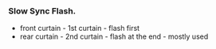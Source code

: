 

### Slow Sync Flash.
* front curtain - 1st curtain - flash first
* rear curtain - 2nd curtain - flash at the end - mostly used
